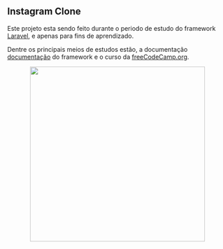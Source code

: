 ## Instagram Clone

Este projeto esta sendo feito durante o periodo de estudo do framework <a href="https://laravel.com" target="_blank">Laravel</a>, e apenas para fins de aprendizado.

Dentre os principais meios de estudos estão, a documentação [documentação](https://laravel.com/docs) do framework e o curso da <a href="https://www.freecodecamp.org/" target="_blank">freeCodeCamp.org</a>.


<p align="center"><a href="https://laravel.com" target="_blank"><img src="https://raw.githubusercontent.com/laravel/art/master/logo-lockup/5%20SVG/2%20CMYK/1%20Full%20Color/laravel-logolockup-cmyk-red.svg" width="400"></a></p>
